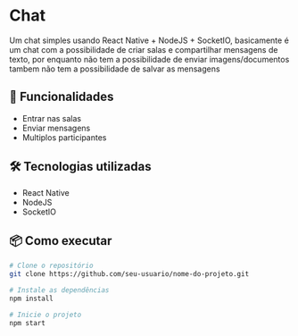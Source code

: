 # Chat
  Um chat simples usando React Native + NodeJS + SocketIO, basicamente é um chat com a possibilidade de criar salas e 
  compartilhar mensagens de texto, por enquanto não tem a possibilidade de enviar imagens/documentos tambem não tem a possibilidade 
  de salvar as mensagens
  

## 🚀 Funcionalidades

- Entrar nas salas
- Enviar mensagens
- Multiplos participantes


## 🛠 Tecnologias utilizadas

- React Native
- NodeJS
- SocketIO 

## 📦 Como executar

```bash
# Clone o repositório
git clone https://github.com/seu-usuario/nome-do-projeto.git

# Instale as dependências
npm install

# Inicie o projeto
npm start
